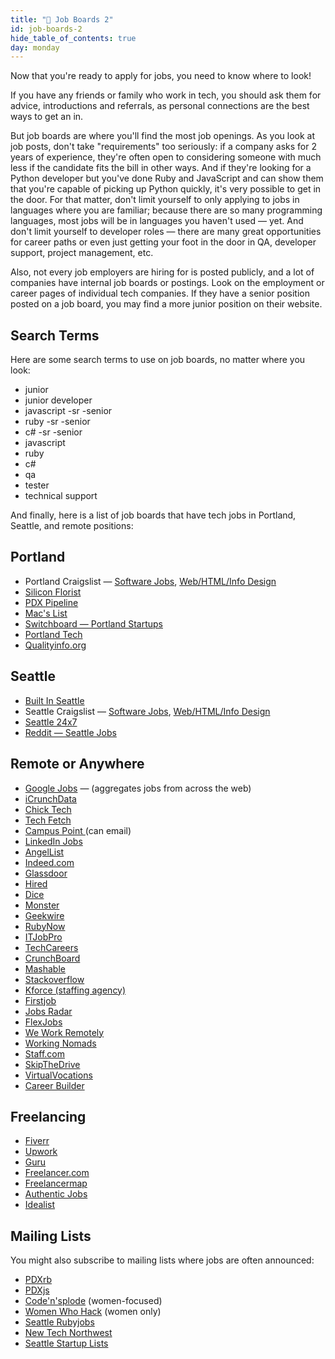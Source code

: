 ```yaml
---
title: "📓 Job Boards 2"
id: job-boards-2
hide_table_of_contents: true
day: monday
---
```


Now that you're ready to apply for jobs, you need to know where to look!

If you have any friends or family who work in tech, you should ask them for advice, introductions and referrals, as personal connections are the best ways to get an in.

But job boards are where you'll find the most job openings. As you look at job posts, don't take "requirements" too seriously: if a company asks for 2 years of experience, they're often open to considering someone with much less if the candidate fits the bill in other ways. And if they're looking for a Python developer but you've done Ruby and JavaScript and can show them that you're capable of picking up Python quickly, it's very possible to get in the door. For that matter, don't limit yourself to only applying to jobs in languages where you are familiar; because there are so many programming languages, most jobs will be in languages you haven't used — yet. And don't limit yourself to developer roles — there are many great opportunities for career paths or even just getting your foot in the door in QA, developer support, project management, etc.

Also, not every job employers are hiring for is posted publicly, and a lot of companies have internal job boards or postings. Look on the employment or career pages of individual tech companies. If they have a senior position posted on a job board, you may find a more junior position on their website.

## Search Terms

Here are some search terms to use on job boards, no matter where you look:

- junior
- junior developer
- javascript -sr -senior
- ruby -sr -senior
- c# -sr -senior
- javascript
- ruby
- c#
- qa
- tester
- technical support

And finally, here is a list of job boards that have tech jobs in Portland, Seattle, and remote positions:

## Portland

- Portland Craigslist — [Software Jobs](http://portland.craigslist.org/search/sof), [Web/HTML/Info Design](http://portland.craigslist.org/search/web)
- [Silicon Florist](https://jobs.siliconflorist.com/)
- [PDX Pipeline](http://pdxpipeline.com/jobs/)
- [Mac's List](http://jobs.macslist.org/)
- [Switchboard — Portland Startups](https://pdxstartups.switchboardhq.com/)
- [Portland Tech](http://portlandtech.org/)
- [Qualityinfo.org](https://www.qualityinfo.org/)

## Seattle

- [Built In Seattle](https://www.builtinseattle.com/jobs/dev-engineering)
- Seattle Craigslist — [Software Jobs](https://seattle.craigslist.org/search/sof), [Web/HTML/Info Design](https://seattle.craigslist.org/search/web)
- [Seattle 24x7](http://www.seattle24x7.com/topics/jobsboard/)
- [Reddit — Seattle Jobs](https://www.reddit.com/r/SeattleJobs/)

## Remote or Anywhere

- [Google Jobs](https://jobs.google.com/about/) — (aggregates jobs from across the web)
- [iCrunchData](http://www.icrunchdata.com/)
- [Chick Tech](http://jobs.chicktech.org/)
- [Tech Fetch](http://www.techfetch.com/job/techoregon/oregon-state-openings.aspx)
- [Campus Point ](https://www.campuspoint.com/home)(can email)
- [LinkedIn Jobs](https://www.linkedin.com/jobs/information-technology-jobs)
- [AngelList](https://angel.co/)
- [Indeed.com](http://www.indeed.com/)
- [Glassdoor](http://www.glassdoor.com)
- [Hired](http://www.hired.com)
- [Dice](https://www.dice.com/jobs/)
- [Monster](http://jobs.monster.com/)
- [Geekwire](http://www.geekwire.com/jobs/)
- [RubyNow](http://jobs.rubynow.com/)
- [ITJobPro](http://itjobpro.com/)
- [TechCareers](http://www.techcareers.com/jobs/)
- [CrunchBoard](http://www.crunchboard.com/)
- [Mashable](http://jobs.mashable.com/jobs/)
- [Stackoverflow](http://careers.stackoverflow.com/)
- [Kforce (staffing agency)](https://www.kforce.com/job-seekers/technology-jobs/)
- [Firstjob](https://www.firstjob.com/jobs/)
- [Jobs Radar](http://www.jobsradar.com/jr2/jobs/search)
- [FlexJobs](https://www.flexjobs.com/0)
- [We Work Remotely](https://weworkremotely.com/)
- [Working Nomads](http://www.workingnomads.co/)
- [Staff.com](https://www.staff.com)
- [SkipTheDrive](http://www.skipthedrive.com/)
- [VirtualVocations](https://www.virtualvocations.com/)
- [Career Builder](http://www.careerbuilder.com/)

## Freelancing

- [Fiverr](https://www.fiverr.com/)
- [Upwork](https://www.upwork.com/)
- [Guru](http://www.guru.com/)
- [Freelancer.com](https://www.freelancer.com/)
- [Freelancermap](http://www.freelancermap.com/)
- [Authentic Jobs](https://authenticjobs.com)
- [Idealist](http://www.idealist.org/)

## Mailing Lists

You might also subscribe to mailing lists where jobs are often announced:

- [PDXrb](https://pdxruby.org/)
- [PDXjs](http://pdxjs.com/)
- [Code'n'splode](http://codensplode.org/) (women-focused)
- [Women Who Hack](http://womenwhohack.org/calendar-mailing-lists/) (women only)
- [Seattle Rubyjobs](http://lists.zenspider.com/mailman/listinfo/rubyjobs)
- [New Tech Northwest](https://www.newtechnorthwest.com/subscribe-to-our-newsletter/)
- [Seattle Startup Lists](http://seattle.startups-list.com/)
